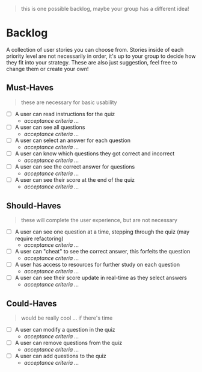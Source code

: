 > this is one possible backlog, maybe your group has a different idea!

# Backlog

A collection of user stories you can choose from. Stories inside of each priority level are not necessarily in order, it's up to your group to decide how they fit into your strategy. These are also just suggestion, feel free to change them or create your own!

## Must-Haves

> these are necessary for basic usability

- [ ] A user can read instructions for the quiz
  - _acceptance criteria ..._
- [ ] A user can see all questions
  - _acceptance criteria ..._
- [ ] A user can select an answer for each question
  - _acceptance criteria ..._
- [ ] A user can know which questions they got correct and incorrect
  - _acceptance criteria ..._
- [ ] A user can see the correct answer for questions
  - _acceptance criteria ..._
- [ ] A user can see their score at the end of the quiz
  - _acceptance criteria ..._

## Should-Haves

> these will complete the user experience, but are not necessary

- [ ] A user can see one question at a time, stepping through the quiz (may require refactoring)
  - _acceptance criteria ..._
- [ ] A user can "cheat" to see the correct answer, this forfeits the question
  - _acceptance criteria ..._
- [ ] A user has access to resources for further study on each question
  - _acceptance criteria ..._
- [ ] A user can see their score update in real-time as they select answers
  - _acceptance criteria ..._

## Could-Haves

> would be really cool ... if there's time

- [ ] A user can modify a question in the quiz
  - _acceptance criteria ..._
- [ ] A user can remove questions from the quiz
  - _acceptance criteria ..._
- [ ] A user can add questions to the quiz
  - _acceptance criteria ..._
